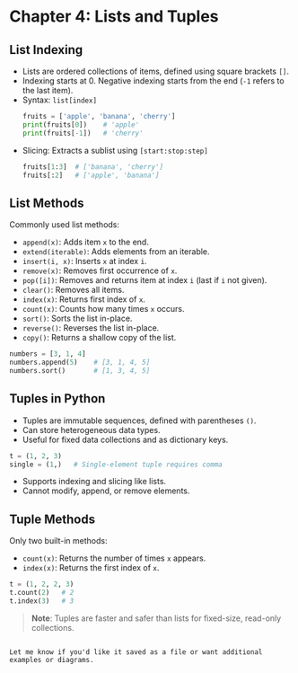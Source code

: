 
# Chapter 4: Lists and Tuples

## List Indexing

- Lists are ordered collections of items, defined using square brackets `[]`.
- Indexing starts at 0. Negative indexing starts from the end (`-1` refers to the last item).
- Syntax: `list[index]`
  ```python
  fruits = ['apple', 'banana', 'cherry']
  print(fruits[0])    # 'apple'
  print(fruits[-1])   # 'cherry'


* Slicing: Extracts a sublist using `[start:stop:step]`

  ```python
  fruits[1:3]  # ['banana', 'cherry']
  fruits[:2]   # ['apple', 'banana']
  ```

## List Methods

Commonly used list methods:

* `append(x)`: Adds item `x` to the end.
* `extend(iterable)`: Adds elements from an iterable.
* `insert(i, x)`: Inserts `x` at index `i`.
* `remove(x)`: Removes first occurrence of `x`.
* `pop([i])`: Removes and returns item at index `i` (last if `i` not given).
* `clear()`: Removes all items.
* `index(x)`: Returns first index of `x`.
* `count(x)`: Counts how many times `x` occurs.
* `sort()`: Sorts the list in-place.
* `reverse()`: Reverses the list in-place.
* `copy()`: Returns a shallow copy of the list.

```python
numbers = [3, 1, 4]
numbers.append(5)    # [3, 1, 4, 5]
numbers.sort()       # [1, 3, 4, 5]
```

## Tuples in Python

* Tuples are immutable sequences, defined with parentheses `()`.
* Can store heterogeneous data types.
* Useful for fixed data collections and as dictionary keys.

```python
t = (1, 2, 3)
single = (1,)   # Single-element tuple requires comma
```

* Supports indexing and slicing like lists.
* Cannot modify, append, or remove elements.

## Tuple Methods

Only two built-in methods:

* `count(x)`: Returns the number of times `x` appears.
* `index(x)`: Returns the first index of `x`.

```python
t = (1, 2, 2, 3)
t.count(2)   # 2
t.index(3)   # 3
```

> **Note**: Tuples are faster and safer than lists for fixed-size, read-only collections.

```

Let me know if you'd like it saved as a file or want additional examples or diagrams.
```
